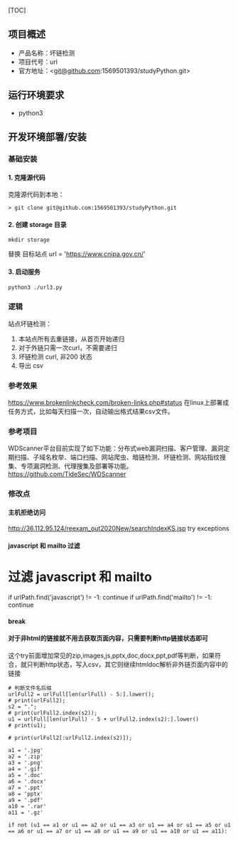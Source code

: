 [TOC]

## 项目概述

* 产品名称：坏链检测
* 项目代号：url
* 官方地址：<git@github.com:1569501393/studyPython.git>

## 运行环境要求

* python3

## 开发环境部署/安装

### 基础安装

#### 1. 克隆源代码

克隆源代码到本地：

	> git clone git@github.com:1569501393/studyPython.git

#### 2. 创建 storage 目录

```
mkdir storage
```

替换 目标站点
url = 'https://www.cnipa.gov.cn/'

#### 3. 启动服务

```bash
python3 ./url3.py 
```

### 逻辑
站点坏链检测：
1. 本站点所有去重链接，从首页开始递归
2. 对于外链只需一次curl，不需要递归
3. 坏链检测 curl, 非200 状态
4. 导出 csv

### 参考效果
<https://www.brokenlinkcheck.com/broken-links.php#status>
在linux上部署成任务方式，比如每天扫描一次，自动输出格式结果csv文件。

### 参考项目
WDScanner平台目前实现了如下功能：分布式web漏洞扫描、客户管理、漏洞定期扫描、子域名枚举、端口扫描、网站爬虫、暗链检测、坏链检测、网站指纹搜集、专项漏洞检测、代理搜集及部署等功能。
<https://github.com/TideSec/WDScanner>


### 修改点
#### 主机拒绝访问
http://36.112.95.124/reexam_out2020New/searchIndexKS.jsp
try 
exceptions

#### javascript 和 mailto 过滤
# 过滤 javascript 和 mailto
if urlPath.find('javascript') != -1:
	continue
if urlPath.find('mailto') != -1:
	continue


#### break

#### 对于非html的链接就不用去获取页面内容，只需要判断http链接状态即可
这个try前面增加常见的zip,images,js,pptx,doc,docx,ppt,pdf等判断，如果符合，就只判断http状态，写入csv，其它则继续htmldoc解析非外链页面内容中的链接
```
# 判断文件名后缀
urlFull2 = urlFull[len(urlFull) - 5:].lower();
# print(urlFull2);
s2 = ".";
# print(urlFull2.index(s2));
u1 = urlFull[len(urlFull) - 5 + urlFull2.index(s2):].lower()
# print(u1);

# print(urlFull2[:urlFull2.index(s2)]);

a1 = '.jpg'
a2 = '.zip'
a3 = '.png'
a4 = '.gif'
a5 = '.doc'
a6 = '.docx'
a7 = '.ppt'
a8 = 'pptx'
a9 = '.pdf'
a10 = '.rar'
a11 = '.gz'

if not (u1 == a1 or u1 == a2 or u1 == a3 or u1 == a4 or u1 == a5 or u1 == a6 or u1 == a7 or u1 == a8 or u1 == a9 or u1 == a10 or u1 == a11):
```
